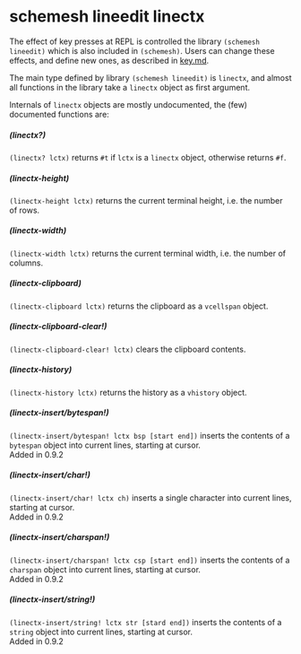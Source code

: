 # schemesh lineedit linectx

The effect of key presses at REPL is controlled the library `(schemesh lineedit)` which is also included in `(schemesh)`.
Users can change these effects, and define new ones, as described in [key.md](key.md).

The main type defined by library `(schemesh lineedit)` is `linectx`,
and almost all functions in the library take a `linectx` object as first argument.

Internals of `linectx` objects are mostly undocumented, the (few) documented functions are:

##### (linectx?)
`(linectx? lctx)` returns `#t` if `lctx` is a `linectx` object, otherwise returns `#f`.

##### (linectx-height)
`(linectx-height lctx)` returns the current terminal height, i.e. the number of rows.

##### (linectx-width)
`(linectx-width lctx)` returns the current terminal width, i.e. the number of columns.

##### (linectx-clipboard)
`(linectx-clipboard lctx)` returns the clipboard as a `vcellspan` object.

##### (linectx-clipboard-clear!)
`(linectx-clipboard-clear! lctx)` clears the clipboard contents.

##### (linectx-history)
`(linectx-history lctx)` returns the history as a `vhistory` object.

##### (linectx-insert/bytespan!)
`(linectx-insert/bytespan! lctx bsp [start end])` inserts the contents of a `bytespan` object into current lines, starting at cursor.<br/>
Added in 0.9.2

##### (linectx-insert/char!)
`(linectx-insert/char! lctx ch)` inserts a single character into current lines, starting at cursor.<br/>
Added in 0.9.2

##### (linectx-insert/charspan!)
`(linectx-insert/charspan! lctx csp [start end])` inserts the contents of a `charspan` object into current lines, starting at cursor.<br/>
Added in 0.9.2

##### (linectx-insert/string!)
`(linectx-insert/string! lctx str [stard end])` inserts the contents of a `string` object into current lines, starting at cursor.<br/>
Added in 0.9.2
